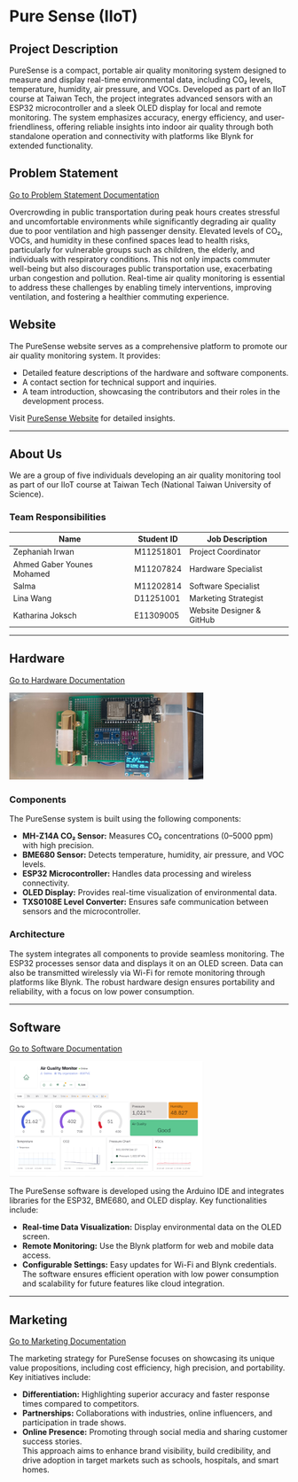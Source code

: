 # Pure Sense (IIoT) 

## Project Description
PureSense is a compact, portable air quality monitoring system designed to measure and display real-time environmental data, including CO₂ levels, temperature, humidity, air pressure, and VOCs. Developed as part of an IIoT course at Taiwan Tech, the project integrates advanced sensors with an ESP32 microcontroller and a sleek OLED display for local and remote monitoring. The system emphasizes accuracy, energy efficiency, and user-friendliness, offering reliable insights into indoor air quality through both standalone operation and connectivity with platforms like Blynk for extended functionality.

## Problem Statement

[Go to Problem Statement Documentation](ProblemStatement.md)

Overcrowding in public transportation during peak hours creates stressful and uncomfortable environments while significantly degrading air quality due to poor ventilation and high passenger density. Elevated levels of CO₂, VOCs, and humidity in these confined spaces lead to health risks, particularly for vulnerable groups such as children, the elderly, and individuals with respiratory conditions. This not only impacts commuter well-being but also discourages public transportation use, exacerbating urban congestion and pollution. Real-time air quality monitoring is essential to address these challenges by enabling timely interventions, improving ventilation, and fostering a healthier commuting experience.

## Website
The PureSense website serves as a comprehensive platform to promote our air quality monitoring system. 
It provides:

- Detailed feature descriptions of the hardware and software components.  
- A contact section for technical support and inquiries.  
- A team introduction, showcasing the contributors and their roles in the development process.  

Visit [PureSense Website](https://iiotpuresense.wixsite.com/puresense) for detailed insights.

---

## About Us  
We are a group of five individuals developing an air quality monitoring tool as part of our IIoT course at Taiwan Tech (National Taiwan University of Science).  

### Team Responsibilities
| **Name**               | **Student ID** | **Job Description**                                |
|-------------------------|----------------|---------------------------------------------------|
| Zephaniah Irwan        | M11251801     | Project Coordinator |
| Ahmed Gaber Younes Mohamed | M11207824     | Hardware Specialist |
| Salma              | M11202814     | Software Specialist |
| Lina Wang              | D11251001     | Marketing Strategist |
| Katharina Joksch           | E11309005     | Website Designer & GitHub  |

---

## Hardware
[Go to Hardware Documentation](Hardware.md)

<img src="./images/hardware_img2.jpg" alt="Connections" title="Connections" width="350">

### Components  
The PureSense system is built using the following components:  
- **MH-Z14A CO₂ Sensor:** Measures CO₂ concentrations (0–5000 ppm) with high precision.  
- **BME680 Sensor:** Detects temperature, humidity, air pressure, and VOC levels.  
- **ESP32 Microcontroller:** Handles data processing and wireless connectivity.  
- **OLED Display:** Provides real-time visualization of environmental data.  
- **TXS0108E Level Converter:** Ensures safe communication between sensors and the microcontroller.  

### Architecture  
The system integrates all components to provide seamless monitoring. The ESP32 processes sensor data and displays it on an OLED screen. Data can also be transmitted wirelessly via Wi-Fi for remote monitoring through platforms like Blynk. The robust hardware design ensures portability and reliability, with a focus on low power consumption.

---

## Software
[Go to Software Documentation](Software.md)

<img src="./images/software_img1.png" alt="Monitor" title="Monitor" width="350">

The PureSense software is developed using the Arduino IDE and integrates libraries for the ESP32, BME680, and OLED display. Key functionalities include:  
- **Real-time Data Visualization:** Display environmental data on the OLED screen.  
- **Remote Monitoring:** Use the Blynk platform for web and mobile data access.  
- **Configurable Settings:** Easy updates for Wi-Fi and Blynk credentials.  
The software ensures efficient operation with low power consumption and scalability for future features like cloud integration.

---

## Marketing  
[Go to Marketing Documentation](Marketing.md)  

The marketing strategy for PureSense focuses on showcasing its unique value propositions, including cost efficiency, high precision, and portability. Key initiatives include:  
- **Differentiation:** Highlighting superior accuracy and faster response times compared to competitors.  
- **Partnerships:** Collaborations with industries, online influencers, and participation in trade shows.  
- **Online Presence:** Promoting through social media and sharing customer success stories.  
This approach aims to enhance brand visibility, build credibility, and drive adoption in target markets such as schools, hospitals, and smart homes.
